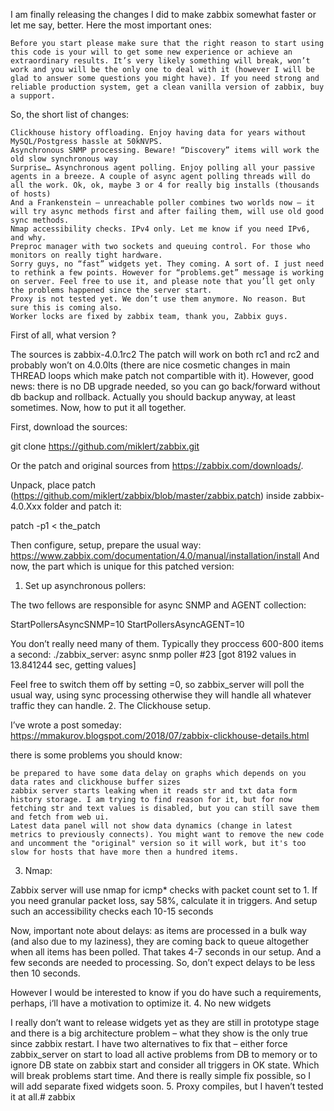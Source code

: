 I am finally releasing the changes I did to make zabbix somewhat faster or let me say, better. Here the most important ones:

    Before you start please make sure that the right reason to start using this code is your will to get some new experience or achieve an extraordinary results. It’s very likely something will break, won’t work and you will be the only one to deal with it (however I will be glad to answer some questions you might have). If you need strong and reliable production system, get a clean vanilla version of zabbix, buy a support.

So, the short list of changes:

    Clickhouse history offloading. Enjoy having data for years without MySQL/Postgress hassle at 50kNVPS.
    Asynchronous SNMP processing. Beware! “Discovery” items will work the old slow synchronous way
    Surprise… Asynchronous agent polling. Enjoy polling all your passive agents in a breeze. A couple of async agent polling threads will do all the work. Ok, ok, maybe 3 or 4 for really big installs (thousands of hosts)
    And a Frankenstein – unreachable poller combines two worlds now – it will try async methods first and after failing them, will use old good sync methods.
    Nmap accessibility checks. IPv4 only. Let me know if you need IPv6, and why.
    Preproc manager with two sockets and queuing control. For those who monitors on really tight hardware.
    Sorry guys, no “fast” widgets yet. They coming. A sort of. I just need to rethink a few points. However for “problems.get” message is working on server. Feel free to use it, and please note that you’ll get only the problems happened since the server start.
    Proxy is not tested yet. We don’t use them anymore. No reason. But sure this is coming also.
    Worker locks are fixed by zabbix team, thank you, Zabbix guys.

First of all, what version ?

The sources is zabbix-4.0.1rc2 The patch will work on both rc1 and rc2 and probably won’t on 4.0.0lts (there are nice cosmetic changes in main THREAD loops which make patch not compartible with it). However, good news: there is no DB upgrade needed, so you can go back/forward without db backup and rollback. Actually you should backup anyway, at least sometimes.
Now, how to put it all together.

First, download the sources:

git clone https://github.com/miklert/zabbix.git

Or the patch and original sources from https://zabbix.com/downloads/.

Unpack, place patch (https://github.com/miklert/zabbix/blob/master/zabbix.patch) inside zabbix-4.0.Xxx folder and patch it:

patch -p1 < the_patch

Then configure, setup, prepare the usual way: https://www.zabbix.com/documentation/4.0/manual/installation/install
And now, the part which is unique for this patched version:
1. Set up asynchronous pollers:

The two fellows are responsible for async SNMP and AGENT collection:

StartPollersAsyncSNMP=10 StartPollersAsyncAGENT=10

You don’t really need many of them. Typically they proccess 600-800 items a second: ./zabbix_server: async snmp poller #23 [got 8192 values in 13.841244 sec, getting values]

Feel free to switch them off by setting =0, so zabbix_server will poll the usual way, using sync processing otherwise they will handle all whatever traffic they can handle.
2. The Clickhouse setup.

I’ve wrote a post someday: https://mmakurov.blogspot.com/2018/07/zabbix-clickhouse-details.html

there is some problems you should know:

    be prepared to have some data delay on graphs which depends on you data rates and clickhouse buffer sizes
    zabbix server starts leaking when it reads str and txt data form history storage. I am trying to find reason for it, but for now fetching str and text values is disabled, but you can still save them and fetch from web ui.
    Latest data panel will not show data dynamics (change in latest metrics to previously connects). You might want to remove the new code and uncomment the "original" version so it will work, but it's too slow for hosts that have more then a hundred items.

3. Nmap:

Zabbix server will use nmap for icmp* checks with packet count set to 1. If you need granular packet loss, say 58%, calculate it in triggers. And setup such an accessibility checks each 10-15 seconds

Now, important note about delays: as items are processed in a bulk way (and also due to my laziness), they are coming back to queue altogether when all items has been polled. That takes 4-7 seconds in our setup. And a few seconds are needed to processing. So, don’t expect delays to be less then 10 seconds.

However I would be interested to know if you do have such a requirements, perhaps, i’ll have a motivation to optimize it.
4. No new widgets

I really don’t want to release widgets yet as they are still in prototype stage and there is a big architecture problem – what they show is the only true since zabbix restart. I have two alternatives to fix that – either force zabbix_server on start to load all active problems from DB to memory or to ignore DB state on zabbix start and consider all triggers in OK state. Which will break problems start time. And there is really simple fix possible, so I will add separate fixed widgets soon.
5. Proxy compiles, but I haven’t tested it at all.# zabbix

